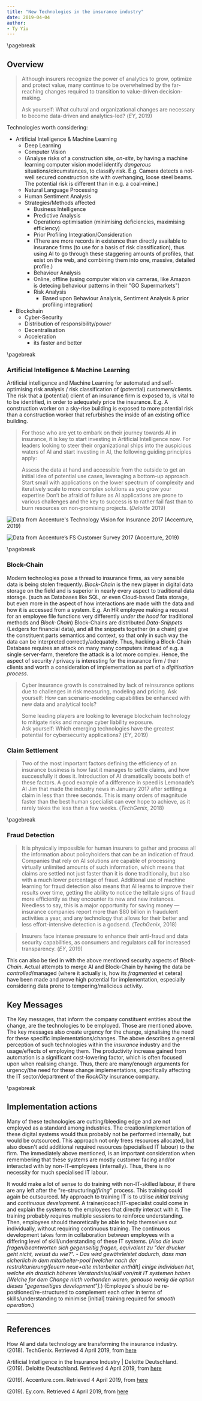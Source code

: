 ```yaml
---
title: "New Technologies in the insurance industry"
date: 2019-04-04
author: 
- Ty Yiu
---
```


\pagebreak

## Overview

> Although insurers recognize the power of analytics to grow, optimize and
> protect value, many continue to be overwhelmed by the far-reaching changes
> required to transition to value-driven decision-making.
>
> Ask yourself: What cultural and organizational changes are necessary to become
> data-driven and analytics-led? (*EY*, 2019)

Technologies worth considering:

- Artificial Intelligence & Machine Learning
    - Deep Learning
    - Computer Vision
    - (Analyse risks of a construction site, *on-site*, by having a machine
          learning computer vision model identify *dangerous*
          situations/circumstances, to classify risk. E.g. Camera detects a
          not-well secured construction site with overhanging, loose steel
          beams. The potential risk is different than in e.g. a coal-mine.)
    - Natural Language Processing
    - Human Sentiment Analysis
    - Strategies/Methods affected
        - Business Intelligence
        - Predictive Analysis
        - Operations optimisation (minimising deficiencies, maximising
          efficiency)
        - Prior Profiling Integration/Consideration
        - (There are more records in existence than directly available to
          insurance firms (to use for a basis of risk classification), thus
          using AI to go through these staggering amounts of profiles, that
          exist on the web, and combining them into one, massive, detailed
          profile.)
        - Behaviour Analysis 
        - Online, offline (using computer vision via cameras, like Amazon is
          detecing behaviour patterns in their "GO Supermarkets")
        - Risk Analysis      
            - Based upon Behaviour Analysis, Sentiment Analysis & prior
              profiling integration)
- Blockchain
    - Cyber-Security
    - Distribution of responsibility/power
    - Decentralisation
    - Acceleration
        - its faster and better
     

\pagebreak

### Artificial Intelligence & Machine Learning
Artificial intelligence and Machine Learning for automated and self-optimising
risk analysis / risk classification of (potential) customers/clients. The risk
that a (potential) client of an insurance firm is exposed to, is vital to to be
identified, in order to adequately price the insurance. E.g. A construction
worker on a sky-rise building is exposed to more potential risk than a
construction worker that refurbishes the inside of an existing office building.

> For those who are yet to embark on their journey towards AI in insurance, it
> is key to start investing in Artificial Intelligence now. For leaders looking
> to steer their organizational ships into the auspicious waters of AI and start
> investing in AI, the following guiding principles apply:
>
> Assess the data at hand and accessible from the outside to get an initial idea
> of potential use cases, leveraging a bottom-up approach. 
> Start small with applications on the lower spectrum of complexity and
> iteratively scale to more complex solutions as you grow your expertise Don’t be
> afraid of failure as AI applications are prone to various challenges and the key
> to success is to rather fail fast than to burn resources on non-promising
> projects. (*Deloitte* 2019)

![Data from Accenture's Technology Vision for Insurance
2017 (*Accenture*, 2019)](https://i.ibb.co/xgMfNF3/Data-from-Accenture-s-Technology-Vision-for-Insurance-2017.png)

![Data from Accenture’s FS Customer Survey
2017 (*Accenture*, 2019)](https://i.ibb.co/R2XWnFM/Data-from-Accenture-s-FS-Customer-Survey-2017.png)

\pagebreak

### Block-Chain
Modern technologies pose a thread to insurance firms, as very sensible data is
being stolen frequently. *Block-Chain* is the new player in digital data storage
on the field and is superior in nearly every aspect to traditional data storage.
(such as Databases like SQL, or even Cloud-based Data storage, but even more in
the aspect of how interactions are made with the data and how it is accessed
from a system. E.g. An HR employee making a request for an employee file
functions very differently *under the hood* for traditional methods and
*Block-Chain*) Block-Chains are distributed *Data-Snippets* (Ledgers for
financial data), and all the snippets together (in a chain) give the constituent
parts semantics and context, so that only in such way the data can be
interpreted correctly/adequately. Thus, hacking a Block-Chain Database requires
an attack on many many computers instead of e.g. a single server-farm, therefore
the attack is a lot more complex. Hence, the aspect of security / privacy is
interesting for the insurance firm / their clients and worth a consideration of
implementation as part of a *digitisation process*.

> Cyber insurance growth is constrained by lack of reinsurance options due to
> challenges in risk measuring, modeling and pricing.
> Ask yourself: How can scenario-modeling capabilities be enhanced with new data
> and analytical tools?
>
> Some leading players are looking to leverage blockchain technology to mitigate
> risks and manage cyber liability exposure.  
> Ask yourself: Which emerging technologies have the greatest potential for
> cybersecurity applications? (*EY*, 2019)


### Claim Settlement
> Two of the most important factors defining the efficiency of an insurance
> business is how fast it manages to settle claims, and how successfully it does
> it. Introduction of AI dramatically boosts both of these factors.
> A good example of a difference in speed is Lemonade’s AI Jim that made the
> industry news in January 2017 after settling a claim in less than three
> seconds.  This is many orders of magnitude faster than the best human
> specialist can ever hope to achieve, as it rarely takes the less than a few
> weeks. (*TechGenix*, 2018)

\pagebreak

### Fraud Detection

> It is physically impossible for human insurers to gather and process all the
> information about policyholders that can be an indication of fraud. Companies
> that rely on AI solutions are capable of processing virtually unlimited
> amounts of such information, which means that claims are settled not just
> faster than it is done traditionally, but also with a much lower percentage of
> fraud. Additional use of machine learning for fraud detection also means that
> AI learns to improve their results over time, getting the ability to notice
> the telltale signs of fraud more efficiently as they encounter its new and new
> instances.
> Needless to say, this is a major opportunity for saving money — insurance
> companies report more than $80 billion in fraudulent activities a year, and
> any technology that allows for their better and less effort-intensive
> detection is a godsend. (*TechGenix*, 2018)

> Insurers face intense pressure to enhance their anti-fraud and data security
> capabilities, as consumers and regulators call for increased transparency.
> (*EY*, 2019)

This can also be tied in with the above mentioned security aspects of
*Block-Chain*. Actual attempts to merge AI and Block-Chain by having the data be
*controlled*/managed (where it actually is, how its *fragmented* et cetera) have
been made and prove high potential for implementation, especially considering
data prone to tempering/malicious activity.

## Key Messages

The Key messages, that inform the company constituent entities about the change,
are the technologies to be employed. Those are mentioned above. The key messages
also create urgency for the change, signalising the need for these specific
implementations/changes. The above describes a general perception of such
technologies within the *insurance* industry and the usage/effects of employing
them. The productivity increase gained from automation is a significant
cost-lowering factor, which is often focused upon when realising change. Thus,
there are many/enough arguments for urgency/the need for these change
implementations, specifically affecting the IT sector/department of the
*RockCity* insurance company.

\pagebreak

## Implementation actions

Many of these technologies are cutting/bleeding edge and are not employed as a
standard among industries. The creation/implementation of these digital systems
would thus probably not be performed internally, but would be outsourced. This
approach not only frees resources allocated, but also doesn't add additional
required resources (specialised IT labour) to the firm. 
The immediately above mentioned, is an important consideration when remembering
that these systems are mostly customer facing and/or interacted with by
non-IT-employees (internally).  Thus, there is no necessity for much specialised
IT labour. 

It would make a lot of sense to do training with non-IT-skilled labour, if there
are any left after the "re-structuring/*firing*" process. This training could
again be outsourced. My approach to training IT is to utilise *initial training*
and *continuous development*. A trainer/coach/IT-specialist could come in and
explain the systems to the employees that directly interact with it. The
training probably requires multiple sessions to reinforce understanding. Then,
employees should theoretically be able to help themselves out individually,
without requiring continuous training. The continuous development takes form in
collaboration between employees with a differing level of skill/understanding of
these IT systems. (*Also die leute fragen/beantworten sich gegenseitig fragen,
equivalent zu "der drucker geht nicht, weisst du wie?". - Das wird gewährleistet
dadurch, dass man sicherlich in dem mitarbeiter-pool [welcher nach der
restrukturierung/feuern neue+alte mitarbeiter enthält] einige individuen hat,
welche ein drastich höheres Verstandniss/skill von/mit IT systemen haben [Welche
for dem Change nicth vorhanden waren, genauso wenig die option dieses
"gegenseitiges development"].*) (Employee's should be
re-positioned/re-structured to complement each other in terms of
skills/understanding to minimise [initial] training required for *smooth
operation*.)

---------------------------------------------------------------------------------

## References

How AI and data technology are transforming the insurance industry. (2018).
TechGenix. Retrieved 4 April 2019, from
[here](http://techgenix.com/ai-insurance-industry/)

Artificial Intelligence in the Insurance Industry | Deloitte Deutschland.
(2019). Deloitte Deutschland. Retrieved 4 April 2019, from
[here](https://www2.deloitte.com/de/de/pages/innovation/contents/artificial-intelligence-insurance-industry.html)

(2019). Accenture.com. Retrieved 4 April 2019, from
[here](https://www.accenture.com/_acnmedia/PDF-69/Accenture-Redefine-Insurance.pdf#zoom=50)

(2019). Ey.com. Retrieved 4 April 2019, from
[here](https://www.ey.com/en_gl/insurance/five-tech-trends-that-will-define-the-future-of-insurance)
